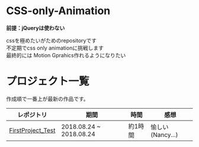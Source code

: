 # CSS-only-Animation

**前提：jQueryは使わない**

cssを極めたいがためのrepositoryです  
不定期でcss only animationに挑戦します  
最終的には Motion Gprahics作れるようになりたい  

# プロジェクト一覧

作成順で一番上が最新の作品です。

| レポジトリ | 期間 | 時間 | 感想 |
| - | - | - | - |
|[FirstProject_Test](https://github.com/JPNYKW/CSS-only-Animation/tree/master/FirstProject_Test) | 2018.08.24 ~ 2018.08.24 | 約1時間 | 愉しい(Nancy...) |
